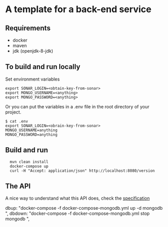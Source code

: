 # A template for a back-end service

## Requirements

- docker
- maven
- jdk (openjdk-8-jdk)

## To build and run locally

Set environment variables

```
export SONAR_LOGIN=<obtain-key-from-sonar>
export MONGO_USERNAME=<anything>
export MONGO_PASSWORD=<anything>
```

Or you can put the variables in a .env file in the root directory of your project.

```
$ cat .env
export SONAR_LOGIN=<obrain-key-from-sonar>
MONGO_USERNAME=anything
MONGO_PASSWORD=anything
```

## Build and run

```
  mvn clean install
  docker-compose up
  curl -H "Accept: application/json" http://localhost:8080/version
```

## The API

A nice way to understand what this API does, check the [specification](./src/main/resources/specification/a-backend-service.yaml)

dbup: "docker-compose -f docker-compose-mongodb.yml up -d mongodb ",
dbdown: "docker-compose -f docker-compose-mongodb.yml stop mongodb ",